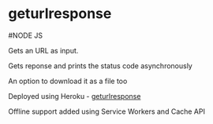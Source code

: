 # geturlresponse

#NODE JS 

Gets an URL as input.

Gets reponse and prints the status code asynchronously

An option to download it as a file too

Deployed using Heroku - <a href="https://get-url-response.herokuapp.com">geturlresponse</a>

Offline support added using Service Workers and Cache API



